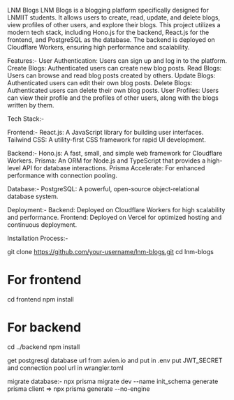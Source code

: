 LNM Blogs
LNM Blogs is a blogging platform specifically designed for LNMIIT students. It allows users to create, read, update, and delete blogs, view profiles of other users, and explore their blogs. This project utilizes a modern tech stack, including Hono.js for the backend, React.js for the frontend, and PostgreSQL as the database. The backend is deployed on Cloudflare Workers, ensuring high performance and scalability.

Features:-
User Authentication: Users can sign up and log in to the platform.
Create Blogs: Authenticated users can create new blog posts.
Read Blogs: Users can browse and read blog posts created by others.
Update Blogs: Authenticated users can edit their own blog posts.
Delete Blogs: Authenticated users can delete their own blog posts.
User Profiles: Users can view their profile and the profiles of other users, along with the blogs written by them.


Tech Stack:-

Frontend:-
React.js: A JavaScript library for building user interfaces.
Tailwind CSS: A utility-first CSS framework for rapid UI development.

Backend:-
Hono.js: A fast, small, and simple web framework for Cloudflare Workers.
Prisma: An ORM for Node.js and TypeScript that provides a high-level API for database interactions.
Prisma Accelerate: For enhanced performance with connection pooling.

Database:-
PostgreSQL: A powerful, open-source object-relational database system.

Deployment:-
Backend: Deployed on Cloudflare Workers for high scalability and performance.
Frontend: Deployed on Vercel for optimized hosting and continuous deployment.



Installation Process:-

git clone https://github.com/your-username/lnm-blogs.git
cd lnm-blogs

# For frontend 
cd frontend
npm install

# For backend
cd ../backend
npm install

get postgresql database url from avien.io and put in .env
put JWT_SECRET and connection pool url in wrangler.toml

migrate database:- npx prisma migrate dev --name init_schema
generate prisma client => npx prisma generate --no-engine

